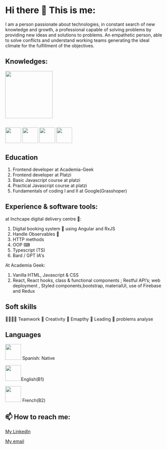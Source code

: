 # Hi there 👋 This is me: 
I am a person passionate about technologies, in constant search of
new knowledge and growth, a professional capable of solving problems by
providing new ideas and solutions to problems. An empathetic person, able
to solve conflicts and understand working teams generating the ideal
climate for the fulfillment of the objectives.
## Knowledges:
<div> <img src="https://user-images.githubusercontent.com/21248179/167494352-492362c5-4425-43b5-9540-f28ddbe0e0e5.png" alt="" width=150>

 ## 
 <img src="https://github.com/dann95moz/dann95moz/assets/21248179/9a1b2c0d-01c5-41e4-9346-0db0c3ccfdb8.png" width=50>

  <img src="https://github.com/dann95moz/dann95moz/assets/21248179/f3d63271-a3a6-4eaa-870d-559f06cb85c4.png" width=50>
<img src="https://user-images.githubusercontent.com/21248179/167495040-fe9bcd2f-874e-409f-8e92-4a847b7c6bcb.svg" width=50>
<img src="https://user-images.githubusercontent.com/21248179/167495907-13d59f64-4878-498f-a4d9-940589e71745.svg" width=50></div>


## Education
1. Frontend developer at Academia-Geek
2. Frontend developer at Platzi
3. Basic Javascript course at platzi
4. Practical Javascript course at platzi
6. Fundamentals of coding I and II  at Google(Grasshoper)
## Experience & software tools:
at Inchcape digital delivery centre 💪:
1. Digital booking system 📖 using Angular and RxJS
2. Handle Observables 👀
3. HTTP methods
4. OOP ⌨
5. Typescript (TS)
6. Bard / GPT IA's
   
At Academia Geek:
1. Vanilla HTML, Javascript & CSS 
2. React, React hooks, class & functional components ; Restful API’s; web deployment , Styled components,bootstrap, materialUI, use of Firebase and Redux
## Soft skills
🏁👕👕👕 Teamwork
🎨 Creativity
🤗 Emapthy
🚩 Leading
🤔 problems analyse 
## Languages

<img src="https://user-images.githubusercontent.com/21248179/167497837-bd93f12b-7880-4b0d-994c-6322f0efea4b.jpg" width=50> Spanish: Native

<img src="https://user-images.githubusercontent.com/21248179/167501399-1ab1778b-026c-4de1-a108-a16e21b13d7a.png" alt="" width="50">English(B1)

<img src="https://user-images.githubusercontent.com/21248179/167498468-c9652119-762f-43ee-8dd9-9df181b0f874.svg" alt="" width="50">  French(B2)

##  📫 How to reach me:

[My LinkedIn](https://www.linkedin.com/in/daniel-corredor-acosta/)

[My email](mailto:danielcasw@gmail.com)

<!--
**dann95moz/dann95moz** is a ✨ _special_ ✨ repository because its `README.md` (this file) appears on your GitHub profile.

Here are some ideas to get you started:

- 🔭 I’m currently working on ...
- 🌱 I’m currently learning ...
- 👯 I’m looking to collaborate on ...
- 🤔 I’m looking for help with ...
- 💬 Ask me about ...
-
- 😄 Pronouns: ...
- ⚡ Fun fact: ...
-->
